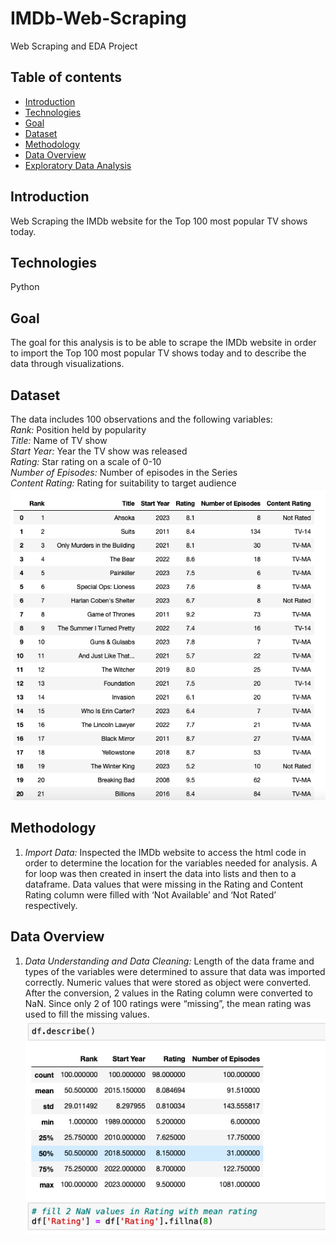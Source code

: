 # IMDb-Web-Scraping
Web Scraping and EDA Project
## Table of contents
* [Introduction](#introduction)
* [Technologies](#technologies)
* [Goal](#goal)
* [Dataset](#dataset)
* [Methodology](#methodology)
* [Data Overview](#data-overview)
* [Exploratory Data Analysis](#exploratory-data-analysis)
## Introduction
Web Scraping the IMDb website for the Top 100 most popular TV shows today.
## Technologies
Python
## Goal
The goal for this analysis is to be able to scrape the IMDb website in order to import the Top 100 most popular TV shows today and to describe the data through visualizations. 
## Dataset
The data includes 100 observations and the following variables:
<br>
*Rank:* Position held by popularity 
<br>
*Title:* Name of TV show
<br>
*Start Year:* Year the TV show was released 
<br>
*Rating:* Star rating on a scale of 0-10 
<br>
*Number of Episodes:* Number of episodes in the Series 
<br>
*Content Rating:* Rating for suitability to target audience
![Dataview](./img/dataview.png)
## Methodology
1. *Import Data:* Inspected the IMDb website to access the html code in order to determine the location for the variables needed for analysis. A for loop was then created in insert the data into lists and then to a dataframe. Data values that were missing in the Rating and Content Rating column were filled with ‘Not Available’ and ‘Not Rated’ respectively. <br />
## Data Overview
1. *Data Understanding and Data Cleaning:* Length of the data frame and types of the variables were determined to assure that data was imported correctly. Numeric values that were stored as object were converted. After the conversion, 2 values in the Rating column were converted to NaN. Since only 2 of 100 ratings were “missing”, the mean rating was used to fill the missing values. <br />
![Describe](./img/describe.png) <br />
